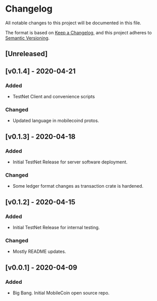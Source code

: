 # Changelog

All notable changes to this project will be documented in this file.

The format is based on [Keep a Changelog](https://keepachangelog.com/en/1.0.0/),
and this project adheres to [Semantic Versioning](https://semver.org/spec/v2.0.0.html).

## [Unreleased]

## [v0.1.4] - 2020-04-21

### Added

- TestNet Client and convenience scripts

### Changed

- Updated language in mobilecoind protos.

## [v0.1.3] - 2020-04-18

### Added

- Initial TestNet Release for server software deployment.

### Changed

- Some ledger format changes as transaction crate is hardened.

## [v0.1.2] - 2020-04-15

### Added

- Initial TestNet Release for internal testing.

### Changed

- Mostly README updates.

## [v0.0.1] - 2020-04-09

### Added

- Big Bang. Initial MobileCoin open source repo.
